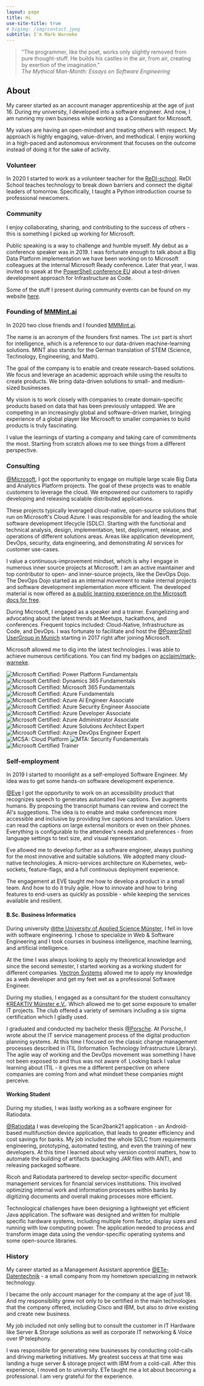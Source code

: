 ```yaml
---
layout: page
title: Hi
use-site-title: true
# bigimg: /img/contact.jpeg
subtitle: I'm Mark Warneke
---
```



> "The programmer, like the poet, works only slightly removed from pure thought-stuff. He builds his castles in the air, from air, creating by exertion of the imagination."  <br />
> _The Mythical Man-Month: Essays on Software Engineering_

## About

My career started as an account manager apprenticeship at the age of just 16. During my university, I developed into a software engineer. And now, I am running my own business while working as a Consultant for Microsoft.

My values are having an open-mindset and treating others with respect. My approach is highly engaging, value-driven, and methodical. I enjoy working in a high-paced and autonomous environment that focuses on the outcome instead of doing it for the sake of activity.

### Volunteer

In 2020 I started to work as a volunteer teacher for the [ReDI-school](https://www.redi-school.org/). ReDI School teaches technology to break down barriers and connect the digital leaders of tomorrow. Specifically, I taught a Python introduction course to professional newcomers.

### Community

I enjoy collaborating, sharing, and contributing to the success of others - this is something I picked up working for Microsoft.

Public speaking is a way to challenge and humble myself. My debut as a conference speaker was in 2019. I was fortunate enough to talk about a Big Data Platform implementation we have been working on to Microsoft colleagues at the internal Microsoft Ready conference. Later that year, I was invited to speak at the [PowerShell conference EU](https://www.youtube.com/watch?v=k33Nini-Dc8&list=PLAFABUrB0mNkbAhsdifsPK5XyBHnj_NSD&index=2&t=16s) about a test-driven development approach for Infrastructure as Code.

Some of the stuff I present during community events can be found on my website [here](/talks.html).

### Founding of [MMMint.ai](https://mmmint.ai)

In 2020 two close friends and I founded [MMMint.ai](https://mmmint.ai).

The name is an acronym of the founders first names. The `int` part is short for intelligence, which is a reference to our data-driven machine-learning solutions. MINT also stands for the German translation of STEM (Science, Technology, Engineering, and Math).

The goal of the company is to enable and create research-based solutions. We focus and leverage an academic approach while using the results to create products.
We bring data-driven solutions to small- and medium-sized businesses.

My vision is to work closely with companies to create domain-specific products based on data that has been previously untapped.
We are competing in an increasingly global and software-driven market, bringing experience of a global player like Microsoft to smaller companies to build products is truly fascinating.

I value the learnings of starting a company and taking care of commitments the most. Starting from scratch allows me to see things from a different perspective.
### Consulting 

[@Microsoft](https://microsoft.com), I got the opportunity to engage on multiple large scale Big Data and Analytics Platform projects. The goal of these projects was to enable customers to leverage the cloud. We empowered our customers to rapidly developing and releasing scalable distributed applications.

These projects typically leveraged cloud-native, open-source solutions that run on Microsoft's Cloud Azure. I was responsible for and leading the whole software development lifecycle (SDLC). Starting with the functional and technical analysis, design, implementation, test, deployment, release, and operations of different solutions areas. Areas like application development, DevOps, security, data engineering, and demonstrating AI services for customer use-cases.

I value a continuous-improvement mindset, which is why I engage in numerous inner source projects at Microsoft.  I am an active maintainer and top contributor to open- and inner-source projects, like the DevOps Dojo.
The DevOps Dojo started as an internal movement to make internal projects and software development implementation more efficient. The developed material is now offered as [a public learning experience on the Microsoft docs for free](https://docs.microsoft.com/en-us/learn/paths/devops-dojo-white-belt-foundation/).

During Microsoft, I engaged as a speaker and a trainer. Evangelizing and advocating about the latest trends at Meetups, hackathons, and conferences. Frequent topics included: Cloud-Native, Infrastructure as Code, and DevOps. I was fortunate to facilitate and host the [@PowerShell UserGroup in Munich](https://github.com/GPSUG) starting in 2017 right after joining Microsoft.

Microsoft allowed me to dig into the latest technologies. I was able to achieve numerous certifications. You can find my badges on [acclaim/mark-warneke](https://www.youracclaim.com/users/mark-warneke/badges).

![Microsoft Certified: Power Platform Fundamentals](/img/cert/power-platform-fundamentals-600x600.png)
![Microsoft Certified: Dynamics 365 Fundamentals](/img/cert/dynamics365-fundamentals-600x600.png)
![Microsoft Certified: Microsoft 365 Fundamentals](/img/cert/microsoft365-fundamentals-600x600.png)
![Microsoft Certified: Azure Fundamentals](/img/cert/azure-fundamentals-600x600.png)
![Microsoft Certified: Azure AI Engineer Associate](/img/cert/azure-ai-engineer-600x600.png)
![Microsoft Certified: Azure Security Engineer Associate](/img/cert/azure-security-engineer-associate600x600.png)
![Microsoft Certified: Azure Developer Associate](/img/cert/azure-developer-associate-600x600.png)
![Microsoft Certified: Azure Administrator Associate](/img/cert/azure-administrator-associate.png)
![Microsoft Certified: Azure Solutions Architect Expert](/img/cert/azure-solutions-architect-expert-600x600.png)
![Microsoft Certified: Azure DevOps Engineer Expert](/img/cert/azure-devops-engineer-expert-600x600.png)
![MCSA: Cloud Platform](/img/cert/MCSA-Cloud-Platform-2018.png)
![MTA: Security Fundamentals](/img/cert/MTA-Security-Fundamentals-2018.png)
![Microsoft Certified Trainer](/img/cert/Microsoft-Certified-Trainer-2019-2020.png)

### Self-employment

In 2019 I started to moonlight as a self-employed Software Engineer. My idea was to get some hands-on software development experience.

 [@Eve](https://starteve.ai) I got the opportunity to work on an accessibility product that recognizes speech to generates automated live captions. Eve augments humans. By proposing the transcript humans can review and correct the AI's suggestions. The idea is to enable and make conferences more accessible and inclusive by providing live captions and translation. Users can read the captions on large external monitors or even on their phones. Everything is configurable to the attendee's needs and preferences - from language settings to text size, and visual representation.

Eve allowed me to develop further as a software engineer, always pushing for the most innovative and suitable solutions. We adopted many cloud-native technologies. A micro-services architecture on Kubernetes, web-sockets, feature-flags, and a full continuous deployment experience.

The engagement at EVE taught me how to develop a product in a small team. And how to do it truly agile. How to innovate and how to bring features to end-users as quickly as possible - while keeping the services available and resilient.

#### B.Sc. Business Informatics

During university [@the University of Applied Science Münster](https://en.fh-muenster.de), I fell in love with software engineering. I chose to specialize in Web & Software Engineering and I took courses in business intelligence, machine learning,  and artificial intelligence.

At the time I was always looking to apply my theoretical knowledge and since the second semester, I started working as a working student for different companies. [Vectron Systems](https://www.vectron-systems.com/) allowed me to apply my knowledge as a web developer and get my feet wet as a professional Software Engineer.

During my studies, I engaged as a consultant for the student consultancy [KREAKTIV Münster e.V.](https://kreaktiv-muenster.de/). Which allowed me to get some exposure to smaller IT projects. The club offered a variety of seminars including a six sigma certification which I gladly used.

I graduated and conducted my bachelor thesis [@Porsche](https://www.porsche.com/).
At Porsche, I wrote about the IT service management process of the digital production planning systems. At this time I focused on the classic change management processes described in ITIL (Information Technology Infrastructure Library). The agile way of working and the DevOps movement was something I have not been exposed to and thus was not aware of. Looking back I value learning about ITIL - it gives me a different perspective on where companies are coming from and what mindset these companies might perceive.

#### Working Student

During my studies, I was lastly working as a software engineer for Ratiodata.

[@Ratiodata](https://www.ratiodata.de/) I was developing the Scan2bank21 application - an Android-based multifunction device application, that leads to greater efficiency and cost savings for banks.
My job included the whole SDLC from requirements engineering, prototyping, automated testing, and even the training of new developers.
At this time I learned about why version control matters, how to automate the building of artifacts (packaging JAR files with ANT), and releasing packaged software.

Ricoh and Ratiodata partnered to develop sector-specific document management services for financial services institutions. This involved optimizing internal work and information processes within banks by digitizing documents and overall making processes more efficient.

Technological challenges have been designing a lightweight yet efficient Java application. The software was designed and written for multiple specific hardware systems, including multiple form factor, display sizes and running with low computing power.
The application needed to process and transform image data using the vendor-specific operating systems and some open-source libraries.

### History

My career started as a Management Assistant apprentice [@ETe-Datentechnik](http://www.ete-datentechnik.com/) - a small company from my hometown specializing in network technology.

I became the only account manager for the company at the age of just 18. And my responsibility grew not only to be certified in the main technologies that the company offered, including Cisco and IBM, but also to drive existing and create new business.

My job included not only selling but to consult the customer in IT Hardware like Server & Storage solutions as well as corporate IT networking & Voice over IP telephony.

I was responsible for generating new businesses by conducting cold-calls and driving marketing initiatives. My greatest success at that time was landing a huge server & storage project with IBM from a cold-call. After this experience, I moved on to university. ETe taught me a lot about becoming a professional. I am very grateful for the experience.

